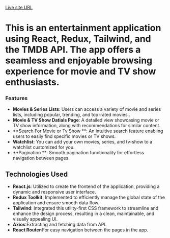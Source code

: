 [Live site URL](https://moviereview2023.netlify.app/)
# This is an  entertainment application using React, Redux, Tailwind, and the TMDB API. The app offers a seamless and enjoyable browsing experience for movie and TV show enthusiasts.

### Features 
- **Movies & Series Lists**: Users can access a variety of movie and series lists, including popular, trending, and top-rated movies..
- **Movie & TV Show Datials Page**:  A detailed view showcasing movie or TV show information, along with recommendations for similar content.
- **Search For Movie or Tv Show **: An intuitive search feature enabling users to easily find specific movies or TV shows.
- **Watchlist**: You can add your own movies, series, and tv-show to a watchlist customized for you.
- **Pagination **: Smooth pagination functionality for effortless navigation between pages.
  
## Technologies Used
- **React.js**: Utilized to create the frontend of the application, providing a dynamic and responsive user interface.
- **Redux Toolkit**: Implemented to efficiently manage the global state of the application and ensure smooth data flow.
- **Tailwind**: Integrated this utility-first CSS framework to streamline and enhance the design process, resulting in a clean, maintainable, and visually appealing UI.
- **Axios**:Extracting and fetching data from API.
- **React Router**:For easy navigation between the pages in the app.
